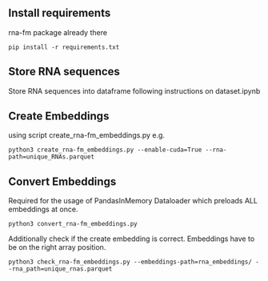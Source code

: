 ## Install requirements
rna-fm package already there
```
pip install -r requirements.txt 
```

## Store RNA sequences
Store RNA sequences into dataframe following instructions on dataset.ipynb

## Create Embeddings
using script create_rna-fm_embeddings.py
e.g. 
```
python3 create_rna-fm_embeddings.py --enable-cuda=True --rna-path=unique_RNAs.parquet
```

## Convert Embeddings
Required for the usage of PandasInMemory Dataloader which preloads ALL embeddings at once.
```
python3 convert_rna-fm_embeddings.py
```
Additionally check if the create embedding is correct. 
Embeddings have to be on the right array position.
```
python3 check_rna-fm_embeddings.py --embeddings-path=rna_embeddings/ --rna_path=unique_rnas.parquet
```